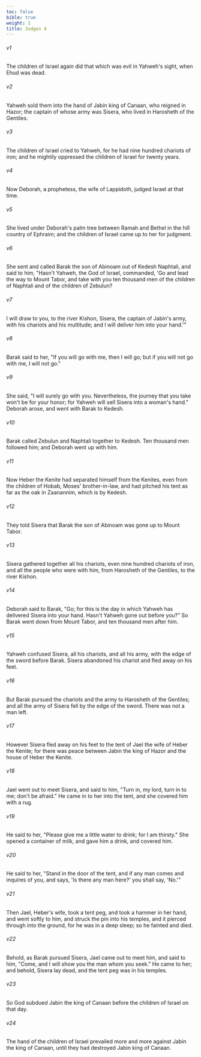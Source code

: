 ```yaml
---
toc: false
bible: true
weight: 1
title: Judges 4
---
```




###### v1 
The children of Israel again did that which was evil in Yahweh's sight, when Ehud was dead. 

###### v2 
Yahweh sold them into the hand of Jabin king of Canaan, who reigned in Hazor; the captain of whose army was Sisera, who lived in Harosheth of the Gentiles. 

###### v3 
The children of Israel cried to Yahweh, for he had nine hundred chariots of iron; and he mightily oppressed the children of Israel for twenty years. 

###### v4 
Now Deborah, a prophetess, the wife of Lappidoth, judged Israel at that time. 

###### v5 
She lived under Deborah's palm tree between Ramah and Bethel in the hill country of Ephraim; and the children of Israel came up to her for judgment. 

###### v6 
She sent and called Barak the son of Abinoam out of Kedesh Naphtali, and said to him, "Hasn't Yahweh, the God of Israel, commanded, 'Go and lead the way to Mount Tabor, and take with you ten thousand men of the children of Naphtali and of the children of Zebulun? 

###### v7 
I will draw to you, to the river Kishon, Sisera, the captain of Jabin's army, with his chariots and his multitude; and I will deliver him into your hand.'" 

###### v8 
Barak said to her, "If you will go with me, then I will go; but if you will not go with me, I will not go." 

###### v9 
She said, "I will surely go with you. Nevertheless, the journey that you take won't be for your honor; for Yahweh will sell Sisera into a woman's hand." Deborah arose, and went with Barak to Kedesh. 

###### v10 
Barak called Zebulun and Naphtali together to Kedesh. Ten thousand men followed him; and Deborah went up with him. 

###### v11 
Now Heber the Kenite had separated himself from the Kenites, even from the children of Hobab, Moses' brother-in-law, and had pitched his tent as far as the oak in Zaanannim, which is by Kedesh. 

###### v12 
They told Sisera that Barak the son of Abinoam was gone up to Mount Tabor. 

###### v13 
Sisera gathered together all his chariots, even nine hundred chariots of iron, and all the people who were with him, from Harosheth of the Gentiles, to the river Kishon. 

###### v14 
Deborah said to Barak, "Go; for this is the day in which Yahweh has delivered Sisera into your hand. Hasn't Yahweh gone out before you?" So Barak went down from Mount Tabor, and ten thousand men after him. 

###### v15 
Yahweh confused Sisera, all his chariots, and all his army, with the edge of the sword before Barak. Sisera abandoned his chariot and fled away on his feet. 

###### v16 
But Barak pursued the chariots and the army to Harosheth of the Gentiles; and all the army of Sisera fell by the edge of the sword. There was not a man left. 

###### v17 
However Sisera fled away on his feet to the tent of Jael the wife of Heber the Kenite; for there was peace between Jabin the king of Hazor and the house of Heber the Kenite. 

###### v18 
Jael went out to meet Sisera, and said to him, "Turn in, my lord, turn in to me; don't be afraid." He came in to her into the tent, and she covered him with a rug. 

###### v19 
He said to her, "Please give me a little water to drink; for I am thirsty." She opened a container of milk, and gave him a drink, and covered him. 

###### v20 
He said to her, "Stand in the door of the tent, and if any man comes and inquires of you, and says, 'Is there any man here?' you shall say, 'No.'" 

###### v21 
Then Jael, Heber's wife, took a tent peg, and took a hammer in her hand, and went softly to him, and struck the pin into his temples, and it pierced through into the ground, for he was in a deep sleep; so he fainted and died. 

###### v22 
Behold, as Barak pursued Sisera, Jael came out to meet him, and said to him, "Come, and I will show you the man whom you seek." He came to her; and behold, Sisera lay dead, and the tent peg was in his temples. 

###### v23 
So God subdued Jabin the king of Canaan before the children of Israel on that day. 

###### v24 
The hand of the children of Israel prevailed more and more against Jabin the king of Canaan, until they had destroyed Jabin king of Canaan.

